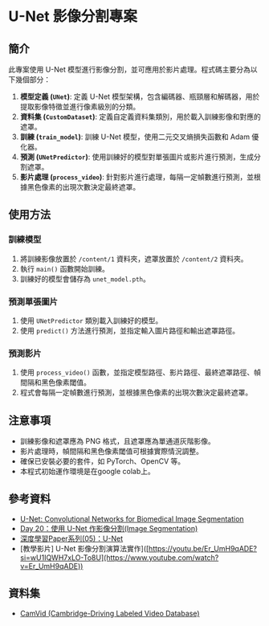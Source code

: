# U-Net 影像分割專案

## 簡介

此專案使用 U-Net 模型進行影像分割，並可應用於影片處理。程式碼主要分為以下幾個部分：

1. **模型定義 (`UNet`)**: 定義 U-Net 模型架構，包含編碼器、瓶頸層和解碼器，用於提取影像特徵並進行像素級別的分類。
2. **資料集 (`CustomDataset`)**: 定義自定義資料集類別，用於載入訓練影像和對應的遮罩。
3. **訓練 (`train_model`)**: 訓練 U-Net 模型，使用二元交叉熵損失函數和 Adam 優化器。
4. **預測 (`UNetPredictor`)**: 使用訓練好的模型對單張圖片或影片進行預測，生成分割遮罩。
5. **影片處理 (`process_video`)**: 針對影片進行處理，每隔一定幀數進行預測，並根據黑色像素的出現次數決定最終遮罩。

## 使用方法

### 訓練模型

1. 將訓練影像放置於 `/content/1` 資料夾，遮罩放置於 `/content/2` 資料夾。
2. 執行 `main()` 函數開始訓練。
3. 訓練好的模型會儲存為 `unet_model.pth`。

### 預測單張圖片

1. 使用 `UNetPredictor` 類別載入訓練好的模型。
2. 使用 `predict()` 方法進行預測，並指定輸入圖片路徑和輸出遮罩路徑。

### 預測影片

1. 使用 `process_video()` 函數，並指定模型路徑、影片路徑、最終遮罩路徑、幀間隔和黑色像素閾值。
2. 程式會每隔一定幀數進行預測，並根據黑色像素的出現次數決定最終遮罩。

## 注意事項

- 訓練影像和遮罩應為 PNG 格式，且遮罩應為單通道灰階影像。
- 影片處理時，幀間隔和黑色像素閾值可根據實際情況調整。
- 確保已安裝必要的套件，如 PyTorch、OpenCV 等。
- 本程式初始運作環境是在google colab上。
  
## 參考資料

- [U-Net: Convolutional Networks for Biomedical Image Segmentation](https://arxiv.org/abs/1505.04597)
- [Day 20：使用 U-Net 作影像分割(Image Segmentation)](https://ithelp.ithome.com.tw/articles/10240314)
- [深度學習Paper系列(05)：U-Net](https://tomohiroliu22.medium.com/%E6%B7%B1%E5%BA%A6%E5%AD%B8%E7%BF%92paper%E7%B3%BB%E5%88%97-05-u-net-41be7533c934)
- [教學影片] U-Net 影像分割演算法實作]([https://youtu.be/Er_UmH9qADE?si=wU1IQWH7xLO-To8U](https://www.youtube.com/watch?v=Er_UmH9qADE))

## 資料集

- [CamVid (Cambridge-Driving Labeled Video Database)](https://www.kaggle.com/datasets/carlolepelaars/camvid)
